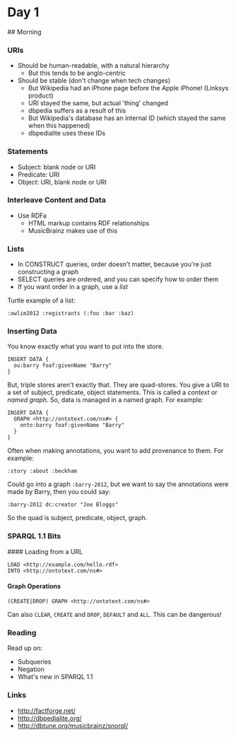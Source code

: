 # Day 1

## Morning

### URIs
* Should be human-readable, with a natural hierarchy
  * But this tends to be anglo-centric
* Should be stable (don't change when tech changes)
  * But Wikipedia had an iPhone page before the Apple iPhone! (Linksys product)
  * URI stayed the same, but actual 'thing' changed
  * dbpedia suffers as a result of this
  * But Wikipedia's database has an internal ID (which stayed the same when this happened)
  * dbpedialite uses these IDs

### Statements
* Subject: blank node or URI
* Predicate: URI
* Object: URI, blank node or URI

### Interleave Content and Data
* Use RDFa
  * HTML markup contains RDF relationships
  * MusicBrainz makes use of this

### Lists
* In CONSTRUCT queries, order doesn't matter, because you're just constructing a graph
* SELECT queries are ordered, and you can specify how to order them
* If you want order in a graph, use a *list*

Turtle example of a list:

    :owlim2012 :registrants (:foo :bar :baz)

### Inserting Data

You know exactly what you want to put into the store.

    INSERT DATA {
      ou:barry foaf:givenName "Barry"
    }

But, triple stores aren't exactly that. They are quad-stores. You give a URI to a set of
subject, predicate, object statements. This is called a *context* or *named graph*. So, 
data is managed in a named graph. For example:

    INSERT DATA {
      GRAPH <http://ontotext.com/ns#> {
        onto:barry foaf:givenName "Barry"
      }
    }

Often when making annotations, you want to add provenance to them. For example:

    :story :about :beckham

Could go into a graph `:barry-2012`, but we want to say the annotations were made by Barry,
then you could say:

    :barry-2012 dc:creator "Joe Bloggs"

So the quad is subject, predicate, object, graph.

### SPARQL 1.1 Bits

#### Loading from a URL

    LOAD <http://example.com/hello.rdf> 
    INTO <http://ontotext.com/ns#>

#### Graph Operations

    (CREATE|DROP) GRAPH <http://ontotext.com/ns#>

Can also `CLEAR`, `CREATE` and `DROP`, `DEFAULT` and `ALL`. This can be dangerous!


### Reading
Read up on:
* Subqueries
* Negation
* What's new in SPARQL 1.1

### Links
* http://factforge.net/
* http://dbpedialite.org/
* http://dbtune.org/musicbrainz/snorql/

